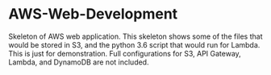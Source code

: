 # AWS-Web-Development
Skeleton of AWS web application. This skeleton shows some of the files that would be stored in S3, and the python 3.6 script that would run for Lambda. This is just for demonstration. Full configurations for S3, API Gateway, Lambda, and DynamoDB are not included.
